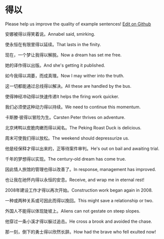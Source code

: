 # 得以

Please help us improve the quality of example sentences! [Edit on Github](https://github.com/jiyushe/jiyu-example-sentence-source/blob/main/chinese/deyi.md)

<p><span class="chinese">安娜被得以得笑着说。</span><span class="english">Annabel said, smirking.</span></p>

<p><span class="chinese">使永恒在有限里得以延续。</span><span class="english">That lasts in the finity.</span></p>

<p><span class="chinese">现在，一个梦让我得以解脱。</span><span class="english">Now a dream has set me free.</span></p>

<p><span class="chinese">她的译作得以出版。</span><span class="english">And she's getting it published.</span></p>

<p><span class="chinese">如今我得以凋萎，而成真理。</span><span class="english">Now I may wither into the truth.</span></p>

<p><span class="chinese">这一切都能通过总线得以解决。</span><span class="english">All these are handled by the bus.</span></p>

<p><span class="chinese">使得神经冲动得以快速传递</span><span class="english">It helps the firing work quicker.</span></p>

<p><span class="chinese">我们必须使这种动力得以持续。</span><span class="english">We need to continue this momentum.</span></p>

<p><span class="chinese">卡斯滕·彼得以冒险为生。</span><span class="english">Carsten Peter thrives on adventure.</span></p>

<p><span class="chinese">北京烤鸭以皮脆肉嫩而得以闻名。</span><span class="english">The Peking Roast Duck is delicious.</span></p>

<p><span class="chinese">周末可使我们得以放松。</span><span class="english">The weekend should depressurize us.</span></p>

<p><span class="chinese">他是经保释才得以出来的，正等待案件审判。</span><span class="english">He's out on bail and awaiting trial.</span></p>

<p><span class="chinese">千年的梦想得以实现。</span><span class="english">The century-old dream has come true.</span></p>

<p><span class="chinese">因此情人旅馆的管理也得以改善了。</span><span class="english">In response, management has improved.</span></p>

<p><span class="chinese">也让我在祂怀内得以永恒的安息。</span><span class="english">Receive, and wrap me in eternal rest!</span></p>

<p><span class="chinese">2008年建设工作才得以再次开始。</span><span class="english">Construction work began again in 2008.</span></p>

<p><span class="chinese">一种或两种关系或可因此而得以挽回。</span><span class="english">This might save a relationship or two.</span></p>

<p><span class="chinese">外国人不能得以体现陡坡上。</span><span class="english">Aliens can not gestate on steep slopes.</span></p>

<p><span class="chinese">他穿过一条小溪才得以躲过追击。</span><span class="english">He cross a brook and avoided the chase.</span></p>

<p><span class="chinese">那一刻，倒下的勇士得以欣然长辞。</span><span class="english">How had the brave who fell exulted now!</span></p>

